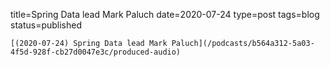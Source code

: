 
title=Spring Data lead Mark Paluch
date=2020-07-24
type=post
tags=blog
status=published
~~~~~~
[(2020-07-24) Spring Data lead Mark Paluch](/podcasts/b564a312-5a03-4f5d-928f-cb27d0047e3c/produced-audio) 
            
